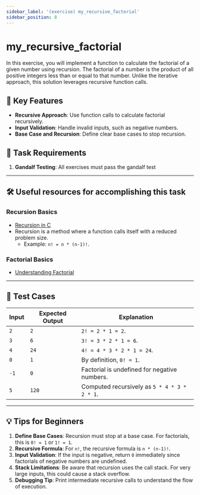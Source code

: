 ```yaml
---
sidebar_label: '(exercise) my_recursive_factorial'
sidebar_position: 8
---
```


# my_recursive_factorial

In this exercise, you will implement a function to calculate the factorial of a given number using recursion. The factorial of a number is the product of all positive integers less than or equal to that number. Unlike the iterative approach, this solution leverages recursive function calls.

## 🚀 Key Features

- **Recursive Approach**: Use function calls to calculate factorial recursively.
- **Input Validation**: Handle invalid inputs, such as negative numbers.
- **Base Case and Recursion**: Define clear base cases to stop recursion.

## 📝 Task Requirements

1. **Gandalf Testing**: All exercises must pass the gandalf test

---

## 🛠️ Useful resources for accomplishing this task

### Recursion Basics
- [Recursion in C](https://www.geeksforgeeks.org/recursion/)
- Recursion is a method where a function calls itself with a reduced problem size.
  - Example: `n! = n * (n-1)!`.

### Factorial Basics
- [Understanding Factorial](https://www.mathsisfun.com/numbers/factorial.html)

---

## 🧪 Test Cases

| Input   | Expected Output | Explanation                                     |
|---------|-----------------|-------------------------------------------------|
| `2`     | `2`             | `2! = 2 * 1 = 2`.                              |
| `3`     | `6`             | `3! = 3 * 2 * 1 = 6`.                          |
| `4`     | `24`            | `4! = 4 * 3 * 2 * 1 = 24`.                     |
| `0`     | `1`             | By definition, `0! = 1`.                       |
| `-1`    | `0`             | Factorial is undefined for negative numbers.   |
| `5`     | `120`           | Computed recursively as `5 * 4 * 3 * 2 * 1`.   |

---

## 💡 Tips for Beginners
1. **Define Base Cases**: Recursion must stop at a base case. For factorials, this is `0! = 1` or `1! = 1`.
2. **Recursive Formula**: For `n!`, the recursive formula is `n * (n-1)!`.
3. **Input Validation**: If the input is negative, return `0` immediately since factorials of negative numbers are undefined.
4. **Stack Limitations**: Be aware that recursion uses the call stack. For very large inputs, this could cause a stack overflow.
5. **Debugging Tip**: Print intermediate recursive calls to understand the flow of execution.